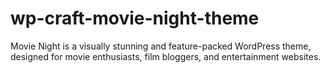 # wp-craft-movie-night-theme
Movie Night is a visually stunning and feature-packed WordPress theme, designed for movie enthusiasts, film bloggers, and entertainment websites.
